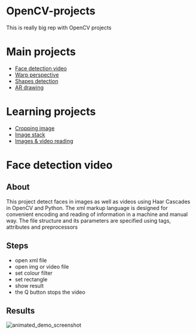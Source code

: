 # OpenCV-projects
This is really big rep with OpenCV projects

# Main projects
* [Face detection video](https://github.com/MustafaNatur/OpenCV-projects#Face-detection-video)
* [Warp perspective](https://github.com/MustafaNatur/OpenCV-projects#Warp-perspective)
* [Shapes detection](https://github.com/MustafaNatur/OpenCV-projects#Shapes-detection)
* [AR drawing](https://github.com/MustafaNatur/OpenCV-projects#AR-drawing)

# Learning projects
* [Cropping image](https://github.com/MustafaNatur/OpenCV-projects#Cropping-image)
* [Image stack](https://github.com/MustafaNatur/OpenCV-projects#Image-stack)
* [Images & video reading](https://github.com/MustafaNatur/OpenCV-projects#Images-&-video-reading)

# Face detection video

## About
This project detect faces in images as well as videos using Haar Cascades in OpenCV and Python.
The xml markup language is designed for convenient encoding and reading of information in a machine and manual way. The file structure and its parameters are specified using tags, attributes and preprocessors

## Steps

* open xml file
* open img or video file
* set colour filter
* set rectangle
* show result
* the Q button stops the video

## Results

![animated_demo_screenshot](/Materials/Face_detection_video.gif)
